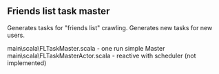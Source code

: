 ## Friends list task master ##

Generates tasks for "friends list" crawling. Generates new tasks for new users.

main\scala\FLTaskMaster.scala - one run simple Master
main\scala\FLTaskMasterActor.scala - reactive with scheduler (not implemented)